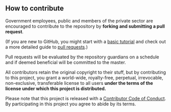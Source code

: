 ## How to contribute
Government employees, public and members of the private sector are encouraged to contribute to the repository by **forking and submitting a pull request**. 

(If you are new to GitHub, you might start with a [basic tutorial](https://help.github.com/articles/set-up-git) and  check out a more detailed guide to [pull requests](https://help.github.com/articles/using-pull-requests/).)

Pull requests will be evaluated by the repository guardians on a schedule and if deemed beneficial will be committed to the master.

All contributors retain the original copyright to their stuff, but by contributing to this project, you grant a world-wide, royalty-free, perpetual, irrevocable, non-exclusive, transferable license to all users **under the terms of the license under which this project is distributed.**

Please note that this project is released with a [Contributor Code of Conduct](https://github.com/bcgov/ExitSurveyAdmin/blob/master/CODE_OF_CONDUCT.md). By participating in this project you agree to abide by its terms.

